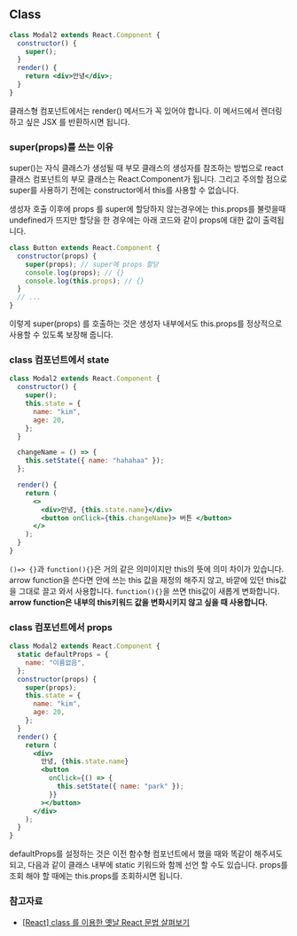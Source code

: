 ## Class

```jsx
class Modal2 extends React.Component {
  constructor() {
    super();
  }
  render() {
    return <div>안녕</div>;
  }
}
```

클래스형 컴포넌트에서는 render() 메서드가 꼭 있어야 합니다.
이 메서드에서 렌더링하고 싶은 JSX 를 반환하시면 됩니다.

### super(props)를 쓰는 이유

super()는 자식 클래스가 생성될 때 부모 클래스의 생성자를 참조하는 방법으로 react 클래스 컴포넌트의 부모 클래스는 React.Component가 됩니다.
그리고 주의할 점으로 super를 사용하기 전에는 constructor에서 this를 사용할 수 없습니다.

생성자 호출 이후에 props 를 super에 할당하지 않는경우에는 this.props를 불럿을때 undefined가 뜨지만 할당을 한 경우에는 아래 코드와 같이 props에 대한 값이 출력됩니다.

```jsx
class Button extends React.Component {
  constructor(props) {
    super(props); // super에 props 할당
    console.log(props); // {}
    console.log(this.props); // {}
  }
  // ...
}
```

이렇게 super(props) 를 호출하는 것은 생성자 내부에서도 this.props를 정상적으로 사용할 수 있도록 보장해 줍니다.

### class 컴포넌트에서 state

```jsx
class Modal2 extends React.Component {
  constructor() {
    super();
    this.state = {
      name: "kim",
      age: 20,
    };
  }

  changeName = () => {
    this.setState({ name: "hahahaa" });
  };

  render() {
    return (
      <>
        <div>안녕, {this.state.name}</div>
        <button onClick={this.changeName}> 버튼 </button>
      </>
    );
  }
}
```

`()=> {}`과 `function(){}`은 거의 같은 의미이지만 this의 뜻에 의미 차이가 있습니다.
arrow function을 쓴다면 안에 쓰는 this 값을 재정의 해주지 않고, 바깥에 있던 this값을 그대로 끌고 와서 사용합니다.
`function(){}`을 쓰면 this값이 새롭게 변화합니다.
**arrow function은 내부의 this키워드 값을 변화시키지 않고 싶을 때 사용합니다.**

### class 컴포넌트에서 props

```jsx
class Modal2 extends React.Component {
  static defaultProps = {
    name: "이름없음",
  };
  constructor(props) {
    super(props);
    this.state = {
      name: "kim",
      age: 20,
    };
  }
  render() {
    return (
      <div>
        안녕, {this.state.name}
        <button
          onClick={() => {
            this.setState({ name: "park" });
          }}
        ></button>
      </div>
    );
  }
}
```

defaultProps를 설정하는 것은 이전 함수형 컴포넌트에서 했을 때와 똑같이 해주셔도 되고, 다음과 같이 클래스 내부에 static 키워드와 함께 선언 할 수도 있습니다.
props를 조회 해야 할 때에는 this.props를 조회하시면 됩니다.

### 참고자료

- [[React] class 를 이용한 옛날 React 문법 살펴보기](https://velog.io/@okvv26/React-class-%EB%A5%BC-%EC%9D%B4%EC%9A%A9%ED%95%9C-%EC%98%9B%EB%82%A0-React-%EB%AC%B8%EB%B2%95-%EC%82%B4%ED%8E%B4%EB%B3%B4%EA%B8%B0)
